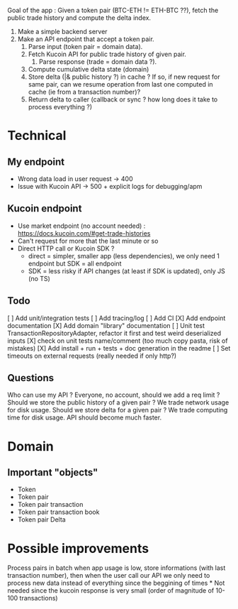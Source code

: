 Goal of the app : 
Given a token pair (BTC-ETH != ETH-BTC ??), fetch the public trade history and compute the delta index.

1. Make a simple backend server
1. Make an API endpoint that accept a token pair.
    1. Parse input (token pair = domain data).
    1. Fetch Kucoin API for public trade history of given pair.
        1. Parse response (trade = domain data ?).
    1. Compute cumulative delta state (domain)
    1. Store delta (|& public history ?) in cache ? If so, if new request for same pair, can we resume operation from last one computed in cache (ie from a transaction number)?
    1. Return delta to caller (callback or sync ? how long does it take to process everything ?)


# Technical
## My endpoint
* Wrong data load in user request -> 400
* Issue with Kucoin API -> 500 + explicit logs for debugging/apm

## Kucoin endpoint
* Use market endpoint (no account needed) : https://docs.kucoin.com/#get-trade-histories
* Can't request for more that the last minute or so
* Direct HTTP call or Kucoin SDK ?
    - direct = simpler, smaller app (less dependencies), we only need 1 endpoint but SDK = all endpoint
    - SDK = less risky if API changes (at least if SDK is updated), only JS (no TS)

## Todo
[ ] Add unit/integration tests
[ ] Add tracing/log
[ ] Add CI
[X] Add endpoint documentation
[X] Add domain "library" documentation
[ ] Unit test TransactionRepositoryAdapter, refactor it first and test weird deserialized inputs
[X] check on unit tests name/comment (too much copy pasta, risk of mistakes)
[X] Add install + run + tests + doc generation in the readme
[ ] Set timeouts on external requests (really needed if only http?)

## Questions
Who can use my API ? Everyone, no account, should we add a req limit ?
Should we store the public history of a given pair ? We trade network usage for disk usage.
Should we store delta for a given pair ? We trade computing time for disk usage. API should become much faster.

# Domain
## Important "objects"
* Token
* Token pair
* Token pair transaction
* Token pair transaction book
* Token pair Delta

# Possible improvements 
Process pairs in batch when app usage is low, store informations (with last transaction number), then when the user call our API we only need to process new data instead of everything since the beggining of times
    * Not needed since the kucoin response is very small (order of magnitude of 10-100 transactions)
